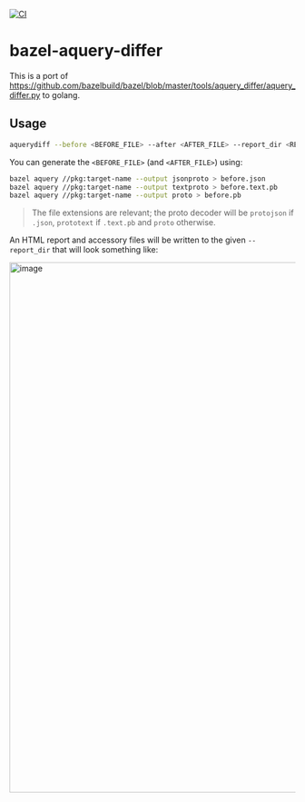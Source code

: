 [![CI](https://github.com/stackb/bazel-aquery-differ/actions/workflows/ci.yaml/badge.svg)](https://github.com/stackb/bazel-aquery-differ/actions/workflows/ci.yaml)

# bazel-aquery-differ

This is a port of
<https://github.com/bazelbuild/bazel/blob/master/tools/aquery_differ/aquery_differ.py>
to golang.

## Usage

```bash
aquerydiff --before <BEFORE_FILE> --after <AFTER_FILE> --report_dir <REPORT_DIR>
```

You can generate the `<BEFORE_FILE>` (and `<AFTER_FILE>`) using:

```bash
bazel aquery //pkg:target-name --output jsonproto > before.json
bazel aquery //pkg:target-name --output textproto > before.text.pb
bazel aquery //pkg:target-name --output proto > before.pb
```

> The file extensions are relevant; the proto decoder will be `protojson` if
`.json`, `prototext` if `.text.pb` and `proto` otherwise.

An HTML report and accessory files will be written to the given `--report_dir`
that will look something like:

<img width="934" alt="image" src="https://user-images.githubusercontent.com/50580/209453563-064db4dd-4068-4d2f-8bb3-35c425bfb8b5.png">
